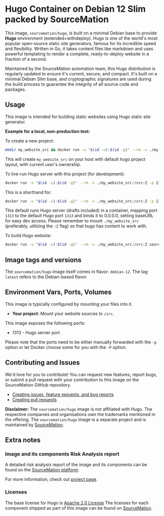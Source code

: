 # Hugo Container on Debian 12 Slim packed by SourceMation

This image, `sourcemation/hugo`, is built on a minimal Debian base to provide **Hugo** environment (extended+withdeploy). Hugo is one of the world's most popular open-source static site generators, famous for its incredible speed and flexibility. Written in Go, it takes content files like markdown and uses powerful templating to render a complete, ready-to-deploy website in a fraction of a second.

Maintained by the SourceMation automation team, this Hugo distribution is regularly updated to ensure it's current, secure, and compact. It's built on a minimal Debian Slim base, and cryptographic signatures are used during the build process to guarantee the integrity of all source code and packages.

## Usage

This image is intended for building static websites using Hugo static site generator.

**Example for a local, non-production test:**

To create a new project:

```bash
mkdir my_website_src && docker run -u "$(id -u):$(id -g)" --rm -v ./my_website_src:/src:Z sourcemation/hugo new site /src
```

This will create `my_website_src` on your host with default hugo project layout, with current user's ownership.

To live-run Hugo server with this project (for development):

```bash
docker run -u "$(id -u):$(id -g)" --rm -v ./my_website_src:/src:Z -p 1313:1313 sourcemation/hugo
```

This is a shorthand for:
```bash
docker run -u "$(id -u):$(id -g)" --rm -v ./my_website_src:/src:Z -p 1313:1313 sourcemation/hugo server -D --bind 0.0.0.0 --baseURL /
```

This default runs Hugo server (drafts included) in a container, mapping port `1313` to the default Hugo port `1313` and binds it to 0.0.0.0, setting baseURL for easy dev access.
Please remember to mount `./my_website_src` (preferably, utilizing the `:Z` flag) so that hugo has content to work with.

To build Hugo website:

```bash
docker run -u "$(id -u):$(id -g)" --rm -v ./my_website_src:/src:Z sourcemation/hugo build
```

## Image tags and versions

The `sourcemation/hugo` image itself comes in flavor: `debian-12`.
The tag `latest` refers to the Debian-based flavor.

## Environment Vars, Ports, Volumes

This image is typically configured by mounting your files into it.

  * **Your project:** Mount your website sources to `/src`.


This image exposes the following ports: 

- 1313 - Hugo server port

Please note that the ports need to be either manually forwarded with the
`-p` option or let Docker choose some for you with the `-P` option.

## Contributing and Issues

We'd love for you to contribute! You can request new features, report bugs, or
submit a pull request with your contribution to this image on the SourceMation
GitHub repository.

- [Creating issues, feature requests, and bug reports](https://github.com/SourceMation/images/issues/new/choose)
- [Creating pull requests](https://github.com/SourceMation/images/compare)

**Disclaimer:** The `sourcemation/hugo` image is not affiliated with Hugo. The respective companies and
organisations own the trademarks mentioned in the offering. The `sourcemation/hugo` image is a separate project and is maintained by [SourceMation](https://sourcemation.com).

## Extra notes

### Image and its components Risk Analysis report

A detailed risk analysis report of the image and its components can be
found on the [SourceMation platform](https://sourcemation.com).

For more information, check out [project page](https://gohugo.io).

### Licenses

The base license for Hugo is [Apache 2.0 License](https://gohugo.io/about/license/)
The licenses for each component shipped as
part of this image can be found on [SourceMation](https://sourcemation.com).

